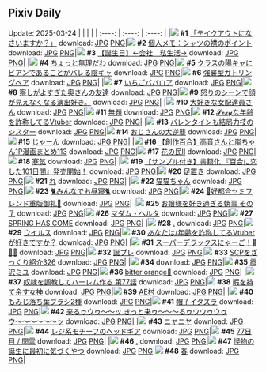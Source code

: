 ## Pixiv Daily
Update: 2025-03-24
|      |      |      |
| :----: | :----: | :----: |
|![](https://pixiv.microyu.workers.dev/c/240x480/img-master/img/2025/03/22/07/30/02/128470225_p0_master1200.jpg) **#1** [「テイクアウトになさいますか？」](https://www.pixiv.net/artworks/128470225) download: [JPG](https://pixiv.microyu.workers.dev/img-original/img/2025/03/22/07/30/02/128470225_p0.jpg) [PNG](https://pixiv.microyu.workers.dev/img-original/img/2025/03/22/07/30/02/128470225_p0.png)|![](https://pixiv.microyu.workers.dev/c/240x480/img-master/img/2025/03/22/06/00/05/128468821_p0_master1200.jpg) **#2** [個人メモ：シャツの襟のポイント](https://www.pixiv.net/artworks/128468821) download: [JPG](https://pixiv.microyu.workers.dev/img-original/img/2025/03/22/06/00/05/128468821_p0.jpg) [PNG](https://pixiv.microyu.workers.dev/img-original/img/2025/03/22/06/00/05/128468821_p0.png)|![](https://pixiv.microyu.workers.dev/c/240x480/img-master/img/2025/03/23/12/00/13/128513396_p0_master1200.jpg) **#3** [【誕生日】←会社　私生活→](https://www.pixiv.net/artworks/128513396) download: [JPG](https://pixiv.microyu.workers.dev/img-original/img/2025/03/23/12/00/13/128513396_p0.jpg) [PNG](https://pixiv.microyu.workers.dev/img-original/img/2025/03/23/12/00/13/128513396_p0.png)|
|![](https://pixiv.microyu.workers.dev/c/240x480/img-master/img/2025/03/22/00/00/18/128461020_p0_master1200.jpg) **#4** [ちょっと無理だわ](https://www.pixiv.net/artworks/128461020) download: [JPG](https://pixiv.microyu.workers.dev/img-original/img/2025/03/22/00/00/18/128461020_p0.jpg) [PNG](https://pixiv.microyu.workers.dev/img-original/img/2025/03/22/00/00/18/128461020_p0.png)|![](https://pixiv.microyu.workers.dev/c/240x480/img-master/img/2025/03/22/21/03/25/128491198_p0_master1200.jpg) **#5** [クラスの陽キャにビアンであることがバレる陰キャ](https://www.pixiv.net/artworks/128491198) download: [JPG](https://pixiv.microyu.workers.dev/img-original/img/2025/03/22/21/03/25/128491198_p0.jpg) [PNG](https://pixiv.microyu.workers.dev/img-original/img/2025/03/22/21/03/25/128491198_p0.png)|![](https://pixiv.microyu.workers.dev/c/240x480/img-master/img/2025/03/22/13/19/12/128461000_p0_master1200.jpg) **#6** [強襲型ガトリングベア](https://www.pixiv.net/artworks/128461000) download: [JPG](https://pixiv.microyu.workers.dev/img-original/img/2025/03/22/13/19/12/128461000_p0.jpg) [PNG](https://pixiv.microyu.workers.dev/img-original/img/2025/03/22/13/19/12/128461000_p0.png)|
|![](https://pixiv.microyu.workers.dev/c/240x480/img-master/img/2025/03/23/20/30/02/128529230_p0_master1200.jpg) **#7** [いちごババロア](https://www.pixiv.net/artworks/128529230) download: [JPG](https://pixiv.microyu.workers.dev/img-original/img/2025/03/23/20/30/02/128529230_p0.jpg) [PNG](https://pixiv.microyu.workers.dev/img-original/img/2025/03/23/20/30/02/128529230_p0.png)|![](https://pixiv.microyu.workers.dev/c/240x480/img-master/img/2025/03/22/00/03/28/128461394_p0_master1200.jpg) **#8** [察しがよすぎた奥さんの友達](https://www.pixiv.net/artworks/128461394) download: [JPG](https://pixiv.microyu.workers.dev/img-original/img/2025/03/22/00/03/28/128461394_p0.jpg) [PNG](https://pixiv.microyu.workers.dev/img-original/img/2025/03/22/00/03/28/128461394_p0.png)|![](https://pixiv.microyu.workers.dev/c/240x480/img-master/img/2025/03/22/20/55/46/128490753_p0_master1200.jpg) **#9** [怒りのシーンで顔が見えなくなる演出好き。](https://www.pixiv.net/artworks/128490753) download: [JPG](https://pixiv.microyu.workers.dev/img-original/img/2025/03/22/20/55/46/128490753_p0.jpg) [PNG](https://pixiv.microyu.workers.dev/img-original/img/2025/03/22/20/55/46/128490753_p0.png)|
|![](https://pixiv.microyu.workers.dev/c/240x480/img-master/img/2025/03/23/20/07/54/128528385_p0_master1200.jpg) **#10** [大好きな女配達員さん](https://www.pixiv.net/artworks/128528385) download: [JPG](https://pixiv.microyu.workers.dev/img-original/img/2025/03/23/20/07/54/128528385_p0.jpg) [PNG](https://pixiv.microyu.workers.dev/img-original/img/2025/03/23/20/07/54/128528385_p0.png)|![](https://pixiv.microyu.workers.dev/c/240x480/img-master/img/2025/03/23/21/29/01/128531857_p0_master1200.jpg) **#11** [無題](https://www.pixiv.net/artworks/128531857) download: [JPG](https://pixiv.microyu.workers.dev/img-original/img/2025/03/23/21/29/01/128531857_p0.jpg) [PNG](https://pixiv.microyu.workers.dev/img-original/img/2025/03/23/21/29/01/128531857_p0.png)|![](https://pixiv.microyu.workers.dev/c/240x480/img-master/img/2025/03/22/21/02/53/128491174_p0_master1200.jpg) **#12** [𝓢𝓮𝔁𝔂な年齢を詐称してるVtuber](https://www.pixiv.net/artworks/128491174) download: [JPG](https://pixiv.microyu.workers.dev/img-original/img/2025/03/22/21/02/53/128491174_p0.jpg) [PNG](https://pixiv.microyu.workers.dev/img-original/img/2025/03/22/21/02/53/128491174_p0.png)|
|![](https://pixiv.microyu.workers.dev/c/240x480/img-master/img/2025/03/23/18/00/33/128523542_p0_master1200.jpg) **#13** [バレンタインも結局力技のシスター](https://www.pixiv.net/artworks/128523542) download: [JPG](https://pixiv.microyu.workers.dev/img-original/img/2025/03/23/18/00/33/128523542_p0.jpg) [PNG](https://pixiv.microyu.workers.dev/img-original/img/2025/03/23/18/00/33/128523542_p0.png)|![](https://pixiv.microyu.workers.dev/c/240x480/img-master/img/2025/03/22/00/44/21/128463119_p0_master1200.jpg) **#14** [おじさんの大逆襲](https://www.pixiv.net/artworks/128463119) download: [JPG](https://pixiv.microyu.workers.dev/img-original/img/2025/03/22/00/44/21/128463119_p0.jpg) [PNG](https://pixiv.microyu.workers.dev/img-original/img/2025/03/22/00/44/21/128463119_p0.png)|![](https://pixiv.microyu.workers.dev/c/240x480/img-master/img/2025/03/23/09/20/52/128509863_p0_master1200.jpg) **#15** [じゃーん](https://www.pixiv.net/artworks/128509863) download: [JPG](https://pixiv.microyu.workers.dev/img-original/img/2025/03/23/09/20/52/128509863_p0.jpg) [PNG](https://pixiv.microyu.workers.dev/img-original/img/2025/03/23/09/20/52/128509863_p0.png)|
|![](https://pixiv.microyu.workers.dev/c/240x480/img-master/img/2025/03/22/00/02/40/128461334_p0_master1200.jpg) **#16** [【創作百合】高音さんと嵐ちゃん1P漫画まとめ113](https://www.pixiv.net/artworks/128461334) download: [JPG](https://pixiv.microyu.workers.dev/img-original/img/2025/03/22/00/02/40/128461334_p0.jpg) [PNG](https://pixiv.microyu.workers.dev/img-original/img/2025/03/22/00/02/40/128461334_p0.png)|![](https://pixiv.microyu.workers.dev/c/240x480/img-master/img/2025/03/22/22/15/32/128494019_p0_master1200.jpg) **#17** [花の民Ⅱ](https://www.pixiv.net/artworks/128494019) download: [JPG](https://pixiv.microyu.workers.dev/img-original/img/2025/03/22/22/15/32/128494019_p0.jpg) [PNG](https://pixiv.microyu.workers.dev/img-original/img/2025/03/22/22/15/32/128494019_p0.png)|![](https://pixiv.microyu.workers.dev/c/240x480/img-master/img/2025/03/22/20/57/14/128490799_p0_master1200.jpg) **#18** [寒気](https://www.pixiv.net/artworks/128490799) download: [JPG](https://pixiv.microyu.workers.dev/img-original/img/2025/03/22/20/57/14/128490799_p0.jpg) [PNG](https://pixiv.microyu.workers.dev/img-original/img/2025/03/22/20/57/14/128490799_p0.png)|
|![](https://pixiv.microyu.workers.dev/c/240x480/img-master/img/2025/03/22/20/24/27/128489630_p0_master1200.jpg) **#19** [【サンプル付き】書籍化 『百合に恋した101日間』発売開始！](https://www.pixiv.net/artworks/128489630) download: [JPG](https://pixiv.microyu.workers.dev/img-original/img/2025/03/22/20/24/27/128489630_p0.jpg) [PNG](https://pixiv.microyu.workers.dev/img-original/img/2025/03/22/20/24/27/128489630_p0.png)|![](https://pixiv.microyu.workers.dev/c/240x480/img-master/img/2025/03/22/00/01/15/128461208_p0_master1200.jpg) **#20** [足置き](https://www.pixiv.net/artworks/128461208) download: [JPG](https://pixiv.microyu.workers.dev/img-original/img/2025/03/22/00/01/15/128461208_p0.jpg) [PNG](https://pixiv.microyu.workers.dev/img-original/img/2025/03/22/00/01/15/128461208_p0.png)|![](https://pixiv.microyu.workers.dev/c/240x480/img-master/img/2025/03/22/06/45/49/128469506_p0_master1200.jpg) **#21** [れ](https://www.pixiv.net/artworks/128469506) download: [JPG](https://pixiv.microyu.workers.dev/img-original/img/2025/03/22/06/45/49/128469506_p0.jpg) [PNG](https://pixiv.microyu.workers.dev/img-original/img/2025/03/22/06/45/49/128469506_p0.png)|
|![](https://pixiv.microyu.workers.dev/c/240x480/img-master/img/2025/03/22/00/05/25/128461533_p0_master1200.jpg) **#22** [猫猫ちゃん](https://www.pixiv.net/artworks/128461533) download: [JPG](https://pixiv.microyu.workers.dev/img-original/img/2025/03/22/00/05/25/128461533_p0.jpg) [PNG](https://pixiv.microyu.workers.dev/img-original/img/2025/03/22/00/05/25/128461533_p0.png)|![](https://pixiv.microyu.workers.dev/c/240x480/img-master/img/2025/03/22/12/30/02/128476264_p0_master1200.jpg) **#23** [🐈みんなでお昼寝🐈](https://www.pixiv.net/artworks/128476264) download: [JPG](https://pixiv.microyu.workers.dev/img-original/img/2025/03/22/12/30/02/128476264_p0.jpg) [PNG](https://pixiv.microyu.workers.dev/img-original/img/2025/03/22/12/30/02/128476264_p0.png)|![](https://pixiv.microyu.workers.dev/c/240x480/img-master/img/2025/03/23/00/03/16/128498707_p0_master1200.jpg) **#24** [💜好都合セミフレンド重版御礼💜](https://www.pixiv.net/artworks/128498707) download: [JPG](https://pixiv.microyu.workers.dev/img-original/img/2025/03/23/00/03/16/128498707_p0.jpg) [PNG](https://pixiv.microyu.workers.dev/img-original/img/2025/03/23/00/03/16/128498707_p0.png)|
|![](https://pixiv.microyu.workers.dev/c/240x480/img-master/img/2025/03/23/17/14/02/128522050_p0_master1200.jpg) **#25** [お嬢様を好き過ぎる執事 その７](https://www.pixiv.net/artworks/128522050) download: [JPG](https://pixiv.microyu.workers.dev/img-original/img/2025/03/23/17/14/02/128522050_p0.jpg) [PNG](https://pixiv.microyu.workers.dev/img-original/img/2025/03/23/17/14/02/128522050_p0.png)|![](https://pixiv.microyu.workers.dev/c/240x480/img-master/img/2025/03/23/00/00/35/128498401_p0_master1200.jpg) **#26** [マダム・ヘルタ](https://www.pixiv.net/artworks/128498401) download: [JPG](https://pixiv.microyu.workers.dev/img-original/img/2025/03/23/00/00/35/128498401_p0.jpg) [PNG](https://pixiv.microyu.workers.dev/img-original/img/2025/03/23/00/00/35/128498401_p0.png)|![](https://pixiv.microyu.workers.dev/c/240x480/img-master/img/2025/03/22/00/02/31/128461320_p0_master1200.jpg) **#27** [SPRING HAS COME](https://www.pixiv.net/artworks/128461320) download: [JPG](https://pixiv.microyu.workers.dev/img-original/img/2025/03/22/00/02/31/128461320_p0.jpg) [PNG](https://pixiv.microyu.workers.dev/img-original/img/2025/03/22/00/02/31/128461320_p0.png)|
|![](https://pixiv.microyu.workers.dev/c/240x480/img-master/img/2025/03/22/11/12/06/128474330_p0_master1200.jpg) **#28** [.](https://www.pixiv.net/artworks/128474330) download: [JPG](https://pixiv.microyu.workers.dev/img-original/img/2025/03/22/11/12/06/128474330_p0.jpg) [PNG](https://pixiv.microyu.workers.dev/img-original/img/2025/03/22/11/12/06/128474330_p0.png)|![](https://pixiv.microyu.workers.dev/c/240x480/img-master/img/2025/03/22/15/01/32/128480078_p0_master1200.jpg) **#29** [ウイルス](https://www.pixiv.net/artworks/128480078) download: [JPG](https://pixiv.microyu.workers.dev/img-original/img/2025/03/22/15/01/32/128480078_p0.jpg) [PNG](https://pixiv.microyu.workers.dev/img-original/img/2025/03/22/15/01/32/128480078_p0.png)|![](https://pixiv.microyu.workers.dev/c/240x480/img-master/img/2025/03/23/21/24/41/128531684_p0_master1200.jpg) **#30** [あなたは/年齢を詐称してるVtuberが好きですか？](https://www.pixiv.net/artworks/128531684) download: [JPG](https://pixiv.microyu.workers.dev/img-original/img/2025/03/23/21/24/41/128531684_p0.jpg) [PNG](https://pixiv.microyu.workers.dev/img-original/img/2025/03/23/21/24/41/128531684_p0.png)|
|![](https://pixiv.microyu.workers.dev/c/240x480/img-master/img/2025/03/22/13/59/35/128478431_p0_master1200.jpg) **#31** [スーパーデラックスにゃーご！🎼🎀🐱](https://www.pixiv.net/artworks/128478431) download: [JPG](https://pixiv.microyu.workers.dev/img-original/img/2025/03/22/13/59/35/128478431_p0.jpg) [PNG](https://pixiv.microyu.workers.dev/img-original/img/2025/03/22/13/59/35/128478431_p0.png)|![](https://pixiv.microyu.workers.dev/c/240x480/img-master/img/2025/03/22/01/50/08/128465058_p0_master1200.jpg) **#32** [誕プレ](https://www.pixiv.net/artworks/128465058) download: [JPG](https://pixiv.microyu.workers.dev/img-original/img/2025/03/22/01/50/08/128465058_p0.jpg) [PNG](https://pixiv.microyu.workers.dev/img-original/img/2025/03/22/01/50/08/128465058_p0.png)|![](https://pixiv.microyu.workers.dev/c/240x480/img-master/img/2025/03/22/21/00/18/128490993_p0_master1200.jpg) **#33** [SCPをざっくり紹介326](https://www.pixiv.net/artworks/128490993) download: [JPG](https://pixiv.microyu.workers.dev/img-original/img/2025/03/22/21/00/18/128490993_p0.jpg) [PNG](https://pixiv.microyu.workers.dev/img-original/img/2025/03/22/21/00/18/128490993_p0.png)|
|![](https://s.pximg.net/common/images/limit_unviewable_s.png) **#34** [](https://www.pixiv.net/artworks/128461819) download: [JPG](https://s.pximg.net/common/images/limit_unviewable_s.png) [PNG](https://s.pximg.net/common/images/limit_unviewable_s.png)|![](https://pixiv.microyu.workers.dev/c/240x480/img-master/img/2025/03/22/00/00/04/128460916_p0_master1200.jpg) **#35** [霞沢ミユ](https://www.pixiv.net/artworks/128460916) download: [JPG](https://pixiv.microyu.workers.dev/img-original/img/2025/03/22/00/00/04/128460916_p0.jpg) [PNG](https://pixiv.microyu.workers.dev/img-original/img/2025/03/22/00/00/04/128460916_p0.png)|![](https://pixiv.microyu.workers.dev/c/240x480/img-master/img/2025/03/22/18/00/11/128484643_p0_master1200.jpg) **#36** [bitter orange💛](https://www.pixiv.net/artworks/128484643) download: [JPG](https://pixiv.microyu.workers.dev/img-original/img/2025/03/22/18/00/11/128484643_p0.jpg) [PNG](https://pixiv.microyu.workers.dev/img-original/img/2025/03/22/18/00/11/128484643_p0.png)|
|![](https://pixiv.microyu.workers.dev/c/240x480/img-master/img/2025/03/22/00/05/13/128461525_p0_master1200.jpg) **#37** [奴隷を調教してハーレム作る 第77話](https://www.pixiv.net/artworks/128461525) download: [JPG](https://pixiv.microyu.workers.dev/img-original/img/2025/03/22/00/05/13/128461525_p0.jpg) [PNG](https://pixiv.microyu.workers.dev/img-original/img/2025/03/22/00/05/13/128461525_p0.png)|![](https://pixiv.microyu.workers.dev/c/240x480/img-master/img/2025/03/23/00/00/29/128498378_p0_master1200.jpg) **#38** [暇を持て余す女神](https://www.pixiv.net/artworks/128498378) download: [JPG](https://pixiv.microyu.workers.dev/img-original/img/2025/03/23/00/00/29/128498378_p0.jpg) [PNG](https://pixiv.microyu.workers.dev/img-original/img/2025/03/23/00/00/29/128498378_p0.png)|![](https://pixiv.microyu.workers.dev/c/240x480/img-master/img/2025/03/23/13/03/08/128515179_p0_master1200.jpg) **#39** [AE村](https://www.pixiv.net/artworks/128515179) download: [JPG](https://pixiv.microyu.workers.dev/img-original/img/2025/03/23/13/03/08/128515179_p0.jpg) [PNG](https://pixiv.microyu.workers.dev/img-original/img/2025/03/23/13/03/08/128515179_p0.png)|
|![](https://pixiv.microyu.workers.dev/c/240x480/img-master/img/2025/03/23/06/00/17/128506494_p0_master1200.jpg) **#40** [もみじ落ち葉ブラシ2種](https://www.pixiv.net/artworks/128506494) download: [JPG](https://pixiv.microyu.workers.dev/img-original/img/2025/03/23/06/00/17/128506494_p0.jpg) [PNG](https://pixiv.microyu.workers.dev/img-original/img/2025/03/23/06/00/17/128506494_p0.png)|![](https://pixiv.microyu.workers.dev/c/240x480/img-master/img/2025/03/23/22/02/59/128533509_p0_master1200.jpg) **#41** [帽子イタズラ](https://www.pixiv.net/artworks/128533509) download: [JPG](https://pixiv.microyu.workers.dev/img-original/img/2025/03/23/22/02/59/128533509_p0.jpg) [PNG](https://pixiv.microyu.workers.dev/img-original/img/2025/03/23/22/02/59/128533509_p0.png)|![](https://pixiv.microyu.workers.dev/c/240x480/img-master/img/2025/03/23/03/08/47/128504156_p0_master1200.jpg) **#42** [来るゥウゥ〜〜ッ きっと来ゥ〜〜〜るゥウウゥウゥウ〜〜〜〜〜〜ッ](https://www.pixiv.net/artworks/128504156) download: [JPG](https://pixiv.microyu.workers.dev/img-original/img/2025/03/23/03/08/47/128504156_p0.jpg) [PNG](https://pixiv.microyu.workers.dev/img-original/img/2025/03/23/03/08/47/128504156_p0.png)|
|![](https://pixiv.microyu.workers.dev/c/240x480/img-master/img/2025/03/22/02/40/24/128466145_p0_master1200.jpg) **#43** [ニヤニヤ](https://www.pixiv.net/artworks/128466145) download: [JPG](https://pixiv.microyu.workers.dev/img-original/img/2025/03/22/02/40/24/128466145_p0.jpg) [PNG](https://pixiv.microyu.workers.dev/img-original/img/2025/03/22/02/40/24/128466145_p0.png)|![](https://pixiv.microyu.workers.dev/c/240x480/img-master/img/2025/03/22/18/47/05/128486229_p0_master1200.jpg) **#44** [レジ系モチーフのヘッドギア](https://www.pixiv.net/artworks/128486229) download: [JPG](https://pixiv.microyu.workers.dev/img-original/img/2025/03/22/18/47/05/128486229_p0.jpg) [PNG](https://pixiv.microyu.workers.dev/img-original/img/2025/03/22/18/47/05/128486229_p0.png)|![](https://pixiv.microyu.workers.dev/c/240x480/img-master/img/2025/03/22/23/54/18/128498028_p0_master1200.jpg) **#45** [77日目 / 閑雲](https://www.pixiv.net/artworks/128498028) download: [JPG](https://pixiv.microyu.workers.dev/img-original/img/2025/03/22/23/54/18/128498028_p0.jpg) [PNG](https://pixiv.microyu.workers.dev/img-original/img/2025/03/22/23/54/18/128498028_p0.png)|
|![](https://pixiv.microyu.workers.dev/c/240x480/img-master/img/2025/03/22/22/04/25/128493741_p0_master1200.jpg) **#46** [.](https://www.pixiv.net/artworks/128493741) download: [JPG](https://pixiv.microyu.workers.dev/img-original/img/2025/03/22/22/04/25/128493741_p0.jpg) [PNG](https://pixiv.microyu.workers.dev/img-original/img/2025/03/22/22/04/25/128493741_p0.png)|![](https://pixiv.microyu.workers.dev/c/240x480/img-master/img/2025/03/22/10/45/48/128473775_p0_master1200.jpg) **#47** [怪物の誕生に最初に気づくやつ](https://www.pixiv.net/artworks/128473775) download: [JPG](https://pixiv.microyu.workers.dev/img-original/img/2025/03/22/10/45/48/128473775_p0.jpg) [PNG](https://pixiv.microyu.workers.dev/img-original/img/2025/03/22/10/45/48/128473775_p0.png)|![](https://pixiv.microyu.workers.dev/c/240x480/img-master/img/2025/03/22/15/58/15/128481345_p0_master1200.jpg) **#48** [春](https://www.pixiv.net/artworks/128481345) download: [JPG](https://pixiv.microyu.workers.dev/img-original/img/2025/03/22/15/58/15/128481345_p0.jpg) [PNG](https://pixiv.microyu.workers.dev/img-original/img/2025/03/22/15/58/15/128481345_p0.png)|
